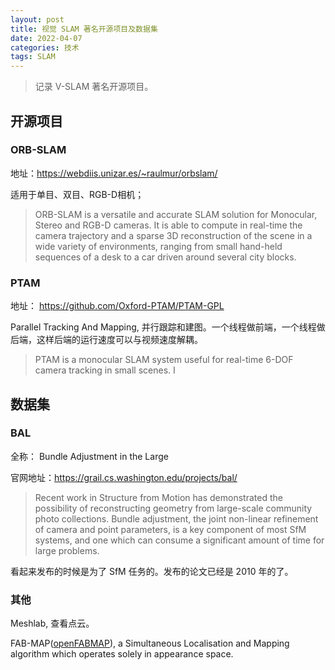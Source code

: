 ```yaml
---
layout: post
title: 视觉 SLAM 著名开源项目及数据集
date: 2022-04-07
categories: 技术 
tags: SLAM
---
```

> 记录 V-SLAM 著名开源项目。

## 开源项目

### ORB-SLAM

地址：<https://webdiis.unizar.es/~raulmur/orbslam/>

适用于单目、双目、RGB-D相机；

> ORB-SLAM is a versatile and accurate SLAM solution for Monocular, Stereo and RGB-D cameras. It is able to compute in real-time the camera trajectory and a sparse 3D reconstruction of the scene in a wide variety of environments, ranging from small hand-held sequences of a desk to a car driven around several city blocks.

### PTAM

地址： <https://github.com/Oxford-PTAM/PTAM-GPL>

Parallel Tracking And Mapping, 并行跟踪和建图。一个线程做前端，一个线程做后端，这样后端的运行速度可以与视频速度解耦。

> PTAM is a monocular SLAM system useful for real-time 6-DOF camera tracking in small scenes. I

## 数据集

### BAL

全称： Bundle Adjustment in the Large

官网地址：<https://grail.cs.washington.edu/projects/bal/>

> Recent work in Structure from Motion has demonstrated the possibility of reconstructing geometry from large-scale community photo collections. Bundle adjustment, the joint non-linear refinement of camera and point parameters, is a key component of most SfM systems, and one which can consume a significant amount of time for large problems. 

看起来发布的时候是为了 SfM 任务的。发布的论文已经是 2010 年的了。

### 其他

Meshlab, 查看点云。

FAB-MAP([openFABMAP](https://github.com/arrenglover/openfabmap)), a Simultaneous Localisation and Mapping algorithm which operates solely in appearance space. 